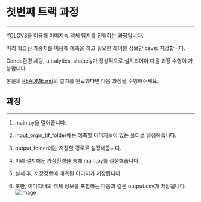 # 첫번째 트랙 과정
---
 YOLOV8을 이용해 이미지속 객체 탐지를 진행하는 과정입니다.
 
 미리 학습된 가중치를 이용해 예측을 하고 필요한 레이블 정보만 csv로 저장합니다.
 
 Conda환경 세팅, ultralytics, shapely가 정상적으로 설치되어야 다음 과정 수행이 가능합니다.

 본문의 [README.md](https://github.com/tjdeo1102/JBNU_Capstone-2023/blob/main/README.md)의 설치를 완료했다면 다음 과정을 수행해주세요.


## 과정
---

1. main.py을 열어줍니다.

2. input_orgin_tif_folder에는 예측할 이미지들이 있는 폴더로 설정해줍니다.

3. output_folder에는 저장할 경로로 설정해줍니다.

4. 미리 설치해둔 가상환경을 통해 main.py를 실행해줍니다.

5. 설치 후, 저장경로에 예측된 이미지가 저장됩니다.
   
6. 또한, 이미지내의 객체 정보를 포함하는 다음과 같은 output.csv가 저장됩니다.
   ![image](https://github.com/tjdeo1102/JBNU_Capstone-2023/assets/57614322/b379179e-b39f-4e0d-9de4-c1f5210cfd51)


